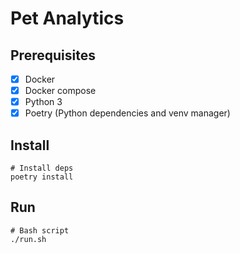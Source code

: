 # Pet Analytics

## Prerequisites

- [x] Docker
- [x] Docker compose
- [x] Python 3
- [x] Poetry (Python dependencies and venv manager)

## Install

```
# Install deps
poetry install
```

## Run

```
# Bash script
./run.sh
```
